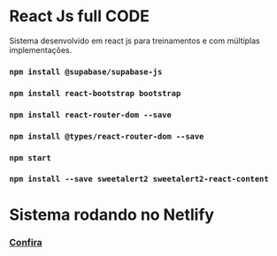 # React Js full CODE
Sistema desenvolvido em react js para treinamentos e com múltiplas implementações.

### `npm install @supabase/supabase-js`
### `npm install react-bootstrap bootstrap`
### `npm install react-router-dom --save`
### `npm install @types/react-router-dom --save`
### `npm start`
### `npm install --save sweetalert2 sweetalert2-react-content`

# Sistema rodando no Netlify

### <p><a href="https://main--fabulous-semolina-d55e1c.netlify.app/" target="_blank">Confira</a></p>
